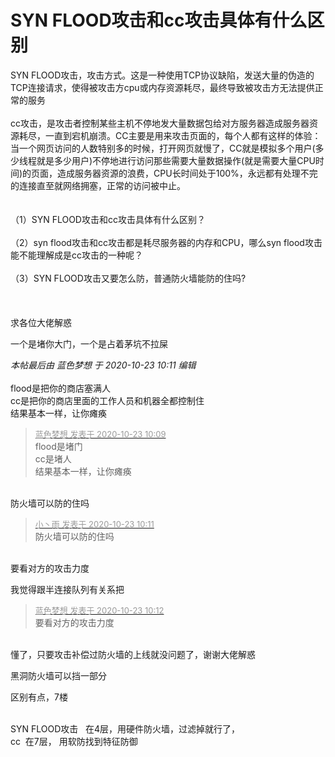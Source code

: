 # SYN FLOOD攻击和cc攻击具体有什么区别


SYN FLOOD攻击，攻击方式。这是一种使用TCP协议缺陷，发送大量的伪造的TCP连接请求，使得被攻击方cpu或内存资源耗尽，最终导致被攻击方无法提供正常的服务<br />
<br />
cc攻击，是攻击者控制某些主机不停地发大量数据包给对方服务器造成服务器资源耗尽，一直到宕机崩溃。CC主要是用来攻击页面的，每个人都有这样的体验：当一个网页访问的人数特别多的时候，打开网页就慢了，CC就是模拟多个用户(多少线程就是多少用户)不停地进行访问那些需要大量数据操作(就是需要大量CPU时间)的页面，造成服务器资源的浪费，CPU长时间处于100%，永远都有处理不完的连接直至就网络拥塞，正常的访问被中止。<br />
<br />
<br />
（1）SYN FLOOD攻击和cc攻击具体有什么区别？<br />
<br />
（2）syn flood攻击和cc攻击都是耗尽服务器的内存和CPU，哪么syn flood攻击能不能理解成是cc攻击的一种呢？<br />
<br />
（3）SYN FLOOD攻击又要怎么防，普通防火墙能防的住吗?<br />
<br />
<br />
<br />
求各位大佬解惑

一个是堵你大门，一个是占着茅坑不拉屎

<i class="pstatus"> 本帖最后由 蓝色梦想 于 2020-10-23 10:11 编辑 </i><br />
<br />
flood是把你的商店塞满人<br />
cc是把你的商店里面的工作人员和机器全都控制住<br />
结果基本一样，让你瘫痪<img id="aimg_fPS3G" onclick="zoom(this, this.src, 0, 0, 0)" class="zoom" src="https://cdn.jsdelivr.net/gh/hishis/forum-master/public/images/patch.gif" onmouseover="img_onmouseoverfunc(this)" onload="thumbImg(this)" border="0" alt="" />

<div class="quote"><blockquote><font size="2"><a href="https://www.hostloc.com/forum.php?mod=redirect&amp;goto=findpost&amp;pid=9339724&amp;ptid=757496" target="_blank"><font color="#999999">蓝色梦想 发表于 2020-10-23 10:09</font></a></font><br />
flood是堵门<br />
cc是堵人<br />
结果基本一样，让你瘫痪</blockquote></div><br />
防火墙可以防的住吗

<div class="quote"><blockquote><font size="2"><a href="https://www.hostloc.com/forum.php?mod=redirect&amp;goto=findpost&amp;pid=9339734&amp;ptid=757496" target="_blank"><font color="#999999">小丶雨 发表于 2020-10-23 10:11</font></a></font><br />
防火墙可以防的住吗</blockquote></div><br />
要看对方的攻击力度<img id="aimg_VodO5" onclick="zoom(this, this.src, 0, 0, 0)" class="zoom" src="https://cdn.jsdelivr.net/gh/hishis/forum-master/public/images/patch.gif" onmouseover="img_onmouseoverfunc(this)" onload="thumbImg(this)" border="0" alt="" />

我觉得跟半连接队列有关系把

<div class="quote"><blockquote><font size="2"><a href="https://www.hostloc.com/forum.php?mod=redirect&amp;goto=findpost&amp;pid=9339752&amp;ptid=757496" target="_blank"><font color="#999999">蓝色梦想 发表于 2020-10-23 10:12</font></a></font><br />
要看对方的攻击力度</blockquote></div><br />
懂了，只要攻击补偿过防火墙的上线就没问题了，谢谢大佬解惑<img src="static/image/smiley/default/smile.gif" smilieid="1" border="0" alt="" />

黑洞防火墙可以挡一部分

区别有点，7楼

<br />
SYN FLOOD攻击&nbsp; &nbsp;在4层，用硬件防火墙，过滤掉就行了，<br />
cc&nbsp;&nbsp;在7层， 用软防找到特征防御
